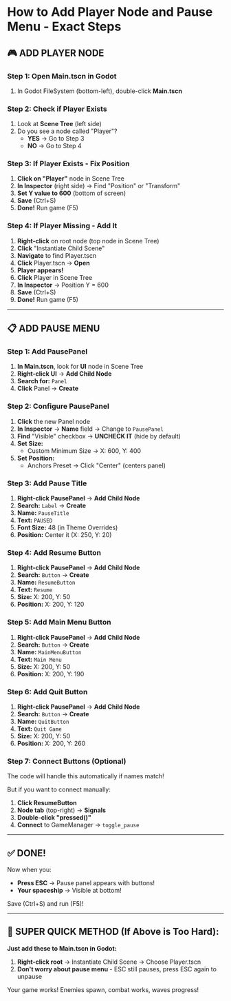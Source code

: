 # How to Add Player Node and Pause Menu - Exact Steps

## 🎮 ADD PLAYER NODE

### Step 1: Open Main.tscn in Godot
1. In Godot FileSystem (bottom-left), double-click **Main.tscn**

### Step 2: Check if Player Exists
1. Look at **Scene Tree** (left side)
2. Do you see a node called "Player"?
   - **YES** → Go to Step 3
   - **NO** → Go to Step 4

### Step 3: If Player Exists - Fix Position
1. **Click on "Player"** node in Scene Tree
2. **In Inspector** (right side) → Find "Position" or "Transform"
3. **Set Y value to 600** (bottom of screen)
4. **Save** (Ctrl+S)
5. **Done!** Run game (F5)

### Step 4: If Player Missing - Add It
1. **Right-click** on root node (top node in Scene Tree)
2. **Click** "Instantiate Child Scene"
3. **Navigate** to find Player.tscn
4. **Click** Player.tscn → **Open**
5. **Player appears!**
6. **Click** Player in Scene Tree
7. **In Inspector** → Position Y = 600
8. **Save** (Ctrl+S)
9. **Done!** Run game (F5)

---

## 📋 ADD PAUSE MENU

### Step 1: Add PausePanel
1. **In Main.tscn**, look for **UI** node in Scene Tree
2. **Right-click UI** → **Add Child Node**
3. **Search for:** `Panel`
4. **Click** Panel → **Create**

### Step 2: Configure PausePanel
1. **Click** the new Panel node
2. **In Inspector** → **Name** field → Change to `PausePanel`
3. **Find** "Visible" checkbox → **UNCHECK IT** (hide by default)
4. **Set Size:** 
   - Custom Minimum Size → X: 600, Y: 400
5. **Set Position:**
   - Anchors Preset → Click "Center" (centers panel)

### Step 3: Add Pause Title
1. **Right-click PausePanel** → **Add Child Node**
2. **Search:** `Label` → **Create**
3. **Name:** `PauseTitle`
4. **Text:** `PAUSED`
5. **Font Size:** 48 (in Theme Overrides)
6. **Position:** Center it (X: 250, Y: 20)

### Step 4: Add Resume Button
1. **Right-click PausePanel** → **Add Child Node**
2. **Search:** `Button` → **Create**
3. **Name:** `ResumeButton`
4. **Text:** `Resume`
5. **Size:** X: 200, Y: 50
6. **Position:** X: 200, Y: 120

### Step 5: Add Main Menu Button
1. **Right-click PausePanel** → **Add Child Node**
2. **Search:** `Button` → **Create**
3. **Name:** `MainMenuButton`
4. **Text:** `Main Menu`
5. **Size:** X: 200, Y: 50
6. **Position:** X: 200, Y: 190

### Step 6: Add Quit Button
1. **Right-click PausePanel** → **Add Child Node**
2. **Search:** `Button` → **Create**
3. **Name:** `QuitButton`
4. **Text:** `Quit Game`
5. **Size:** X: 200, Y: 50
6. **Position:** X: 200, Y: 260

### Step 7: Connect Buttons (Optional)
The code will handle this automatically if names match!

But if you want to connect manually:
1. **Click ResumeButton**
2. **Node tab** (top-right) → **Signals**
3. **Double-click "pressed()"**
4. **Connect** to GameManager → `toggle_pause`

---

## ✅ DONE!

Now when you:
- **Press ESC** → Pause panel appears with buttons!
- **Your spaceship** → Visible at bottom!

Save (Ctrl+S) and run (F5)!

---

## 🚀 SUPER QUICK METHOD (If Above is Too Hard):

**Just add these to Main.tscn in Godot:**

1. **Right-click root** → Instantiate Child Scene → Choose Player.tscn
2. **Don't worry about pause menu** - ESC still pauses, press ESC again to unpause

Your game works! Enemies spawn, combat works, waves progress!
